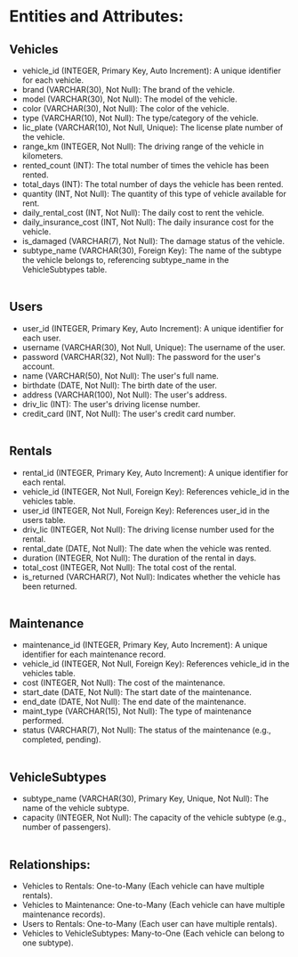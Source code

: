 # Entities and Attributes:
## Vehicles
- vehicle_id (INTEGER, Primary Key, Auto Increment): A unique identifier for each vehicle.
- brand (VARCHAR(30), Not Null): The brand of the vehicle.
- model (VARCHAR(30), Not Null): The model of the vehicle.
- color (VARCHAR(30), Not Null): The color of the vehicle.
- type (VARCHAR(10), Not Null): The type/category of the vehicle.
- lic_plate (VARCHAR(10), Not Null, Unique): The license plate number of the vehicle.
- range_km (INTEGER, Not Null): The driving range of the vehicle in kilometers.
- rented_count (INT): The total number of times the vehicle has been rented.
- total_days (INT): The total number of days the vehicle has been rented.
- quantity (INT, Not Null): The quantity of this type of vehicle available for rent.
- daily_rental_cost (INT, Not Null): The daily cost to rent the vehicle.
- daily_insurance_cost (INT, Not Null): The daily insurance cost for the vehicle.
- is_damaged (VARCHAR(7), Not Null): The damage status of the vehicle.
- subtype_name (VARCHAR(30), Foreign Key): The name of the subtype the vehicle belongs to, referencing subtype_name in the VehicleSubtypes table.
<br /><br />
## Users
- user_id (INTEGER, Primary Key, Auto Increment): A unique identifier for each user.
- username (VARCHAR(30), Not Null, Unique): The username of the user.
- password (VARCHAR(32), Not Null): The password for the user's account.
- name (VARCHAR(50), Not Null): The user's full name.
- birthdate (DATE, Not Null): The birth date of the user.
- address (VARCHAR(100), Not Null): The user's address.
- driv_lic (INT): The user's driving license number.
- credit_card (INT, Not Null): The user's credit card number.
<br /><br />
## Rentals
- rental_id (INTEGER, Primary Key, Auto Increment): A unique identifier for each rental.
- vehicle_id (INTEGER, Not Null, Foreign Key): References vehicle_id in the vehicles table.
- user_id (INTEGER, Not Null, Foreign Key): References user_id in the users table.
- driv_lic (INTEGER, Not Null): The driving license number used for the rental.
- rental_date (DATE, Not Null): The date when the vehicle was rented.
- duration (INTEGER, Not Null): The duration of the rental in days.
- total_cost (INTEGER, Not Null): The total cost of the rental.
- is_returned (VARCHAR(7), Not Null): Indicates whether the vehicle has been returned.
<br /><br />
## Maintenance
- maintenance_id (INTEGER, Primary Key, Auto Increment): A unique identifier for each maintenance record.
- vehicle_id (INTEGER, Not Null, Foreign Key): References vehicle_id in the vehicles table.
- cost (INTEGER, Not Null): The cost of the maintenance.
- start_date (DATE, Not Null): The start date of the maintenance.
- end_date (DATE, Not Null): The end date of the maintenance.
- maint_type (VARCHAR(15), Not Null): The type of maintenance performed.
- status (VARCHAR(7), Not Null): The status of the maintenance (e.g., completed, pending).
<br /><br />
## VehicleSubtypes
- subtype_name (VARCHAR(30), Primary Key, Unique, Not Null): The name of the vehicle subtype.
- capacity (INTEGER, Not Null): The capacity of the vehicle subtype (e.g., number of passengers).
<br /><br />
## Relationships:
- Vehicles to Rentals: One-to-Many (Each vehicle can have multiple rentals).
- Vehicles to Maintenance: One-to-Many (Each vehicle can have multiple maintenance records).
- Users to Rentals: One-to-Many (Each user can have multiple rentals).
- Vehicles to VehicleSubtypes: Many-to-One (Each vehicle can belong to one subtype).
